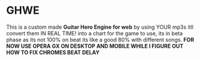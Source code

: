 # GHWE
This is a custom made **Guitar Hero Engine for web** by using YOUR mp3s itll convert them IN REAL TIME! into a chart for the game to use, its in beta phase as its not 100% on beat its like a good 80% with different songs. **FOR NOW USE OPERA GX ON DESKTOP AND MOBILE WHILE I FIGURE OUT HOW TO FIX CHROMES BEAT DELAY**